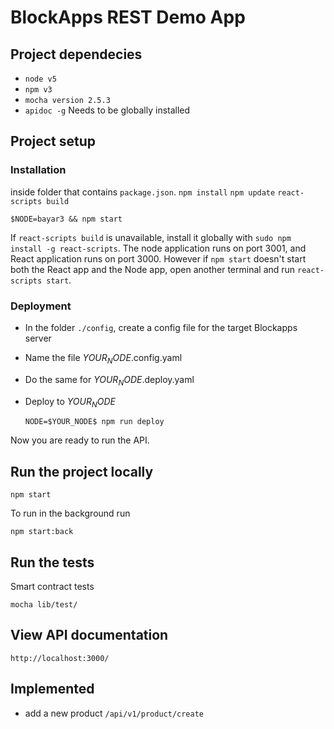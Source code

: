 # BlockApps REST Demo App

## Project dependecies
* `node v5`
* `npm v3`
* `mocha version 2.5.3`
* `apidoc -g` Needs to be globally installed

## Project setup

### Installation

inside folder that contains `package.json`. 
`npm install` 
`npm update`
`react-scripts build`

`$NODE=bayar3 && npm start`

If `react-scripts build` is unavailable, install it globally with `sudo npm install -g react-scripts`.
The node application runs on port 3001, and React application runs on port 3000. However if `npm start` doesn't start both the React app and the Node app, open another terminal and run `react-scripts start`. 

### Deployment
* In the folder `./config`, create a config file for the target Blockapps server
* Name the file $YOUR_NODE$.config.yaml
* Do the same for $YOUR_NODE$.deploy.yaml
* Deploy to $YOUR_NODE$

  `NODE=$YOUR_NODE$ npm run deploy`

Now you are ready to run the API.

## Run the project locally

`npm start`

To run in the background run

`npm start:back`

## Run the tests

Smart contract tests

`mocha lib/test/`

## View API documentation
`http://localhost:3000/`

## Implemented


* add a new product `/api/v1/product/create`

